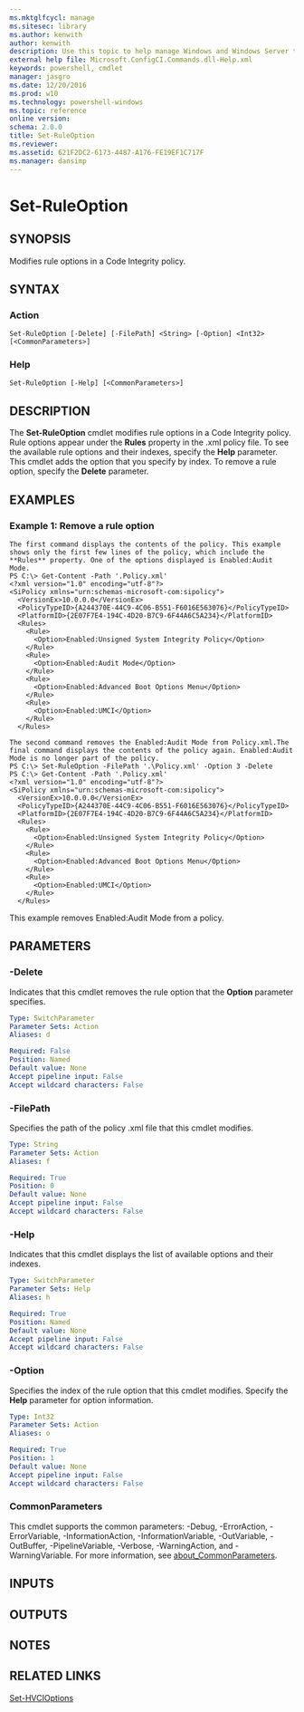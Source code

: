 ```yaml
---
ms.mktglfcycl: manage
ms.sitesec: library
ms.author: kenwith
author: kenwith
description: Use this topic to help manage Windows and Windows Server technologies with Windows PowerShell.
external help file: Microsoft.ConfigCI.Commands.dll-Help.xml
keywords: powershell, cmdlet
manager: jasgro
ms.date: 12/20/2016
ms.prod: w10
ms.technology: powershell-windows
ms.topic: reference
online version: 
schema: 2.0.0
title: Set-RuleOption
ms.reviewer:
ms.assetid: 621F2DC2-6173-4487-A176-FE19EF1C717F
ms.manager: dansimp
---
```


# Set-RuleOption

## SYNOPSIS
Modifies rule options in a Code Integrity policy.

## SYNTAX

### Action
```
Set-RuleOption [-Delete] [-FilePath] <String> [-Option] <Int32> [<CommonParameters>]
```

### Help
```
Set-RuleOption [-Help] [<CommonParameters>]
```

## DESCRIPTION
The **Set-RuleOption** cmdlet modifies rule options in a Code Integrity policy.
Rule options appear under the **Rules** property in the .xml policy file.
To see the available rule options and their indexes, specify the **Help** parameter.
This cmdlet adds the option that you specify by index.
To remove a rule option, specify the **Delete** parameter.

## EXAMPLES

### Example 1: Remove a rule option
```
The first command displays the contents of the policy. This example shows only the first few lines of the policy, which include the **Rules** property. One of the options displayed is Enabled:Audit Mode.
PS C:\> Get-Content -Path '.Policy.xml'
<?xml version="1.0" encoding="utf-8"?>
<SiPolicy xmlns="urn:schemas-microsoft-com:sipolicy">
  <VersionEx>10.0.0.0</VersionEx>
  <PolicyTypeID>{A244370E-44C9-4C06-B551-F6016E563076}</PolicyTypeID>
  <PlatformID>{2E07F7E4-194C-4D20-B7C9-6F44A6C5A234}</PlatformID>
  <Rules>
    <Rule>
      <Option>Enabled:Unsigned System Integrity Policy</Option>
    </Rule>
    <Rule>
      <Option>Enabled:Audit Mode</Option>
    </Rule>
    <Rule>
      <Option>Enabled:Advanced Boot Options Menu</Option>
    </Rule>
    <Rule>
      <Option>Enabled:UMCI</Option>
    </Rule>
  </Rules>

The second command removes the Enabled:Audit Mode from Policy.xml.The final command displays the contents of the policy again. Enabled:Audit Mode is no longer part of the policy.
PS C:\> Set-RuleOption -FilePath '.\Policy.xml' -Option 3 -Delete 
PS C:\> Get-Content -Path '.Policy.xml'
<?xml version="1.0" encoding="utf-8"?>
<SiPolicy xmlns="urn:schemas-microsoft-com:sipolicy">
  <VersionEx>10.0.0.0</VersionEx>
  <PolicyTypeID>{A244370E-44C9-4C06-B551-F6016E563076}</PolicyTypeID>
  <PlatformID>{2E07F7E4-194C-4D20-B7C9-6F44A6C5A234}</PlatformID>
  <Rules>
    <Rule>
      <Option>Enabled:Unsigned System Integrity Policy</Option>
    </Rule>
    <Rule>
      <Option>Enabled:Advanced Boot Options Menu</Option>
    </Rule>
    <Rule>
      <Option>Enabled:UMCI</Option>
    </Rule>
  </Rules>
```

This example removes Enabled:Audit Mode from a policy.

## PARAMETERS

### -Delete
Indicates that this cmdlet removes the rule option that the **Option** parameter specifies.

```yaml
Type: SwitchParameter
Parameter Sets: Action
Aliases: d

Required: False
Position: Named
Default value: None
Accept pipeline input: False
Accept wildcard characters: False
```

### -FilePath
Specifies the path of the policy .xml file that this cmdlet modifies.

```yaml
Type: String
Parameter Sets: Action
Aliases: f

Required: True
Position: 0
Default value: None
Accept pipeline input: False
Accept wildcard characters: False
```

### -Help
Indicates that this cmdlet displays the list of available options and their indexes.

```yaml
Type: SwitchParameter
Parameter Sets: Help
Aliases: h

Required: True
Position: Named
Default value: None
Accept pipeline input: False
Accept wildcard characters: False
```

### -Option
Specifies the index of the rule option that this cmdlet modifies.
Specify the **Help** parameter for option information.

```yaml
Type: Int32
Parameter Sets: Action
Aliases: o

Required: True
Position: 1
Default value: None
Accept pipeline input: False
Accept wildcard characters: False
```

### CommonParameters
This cmdlet supports the common parameters: -Debug, -ErrorAction, -ErrorVariable, -InformationAction, -InformationVariable, -OutVariable, -OutBuffer, -PipelineVariable, -Verbose, -WarningAction, and -WarningVariable. For more information, see [about_CommonParameters](http://go.microsoft.com/fwlink/?LinkID=113216).

## INPUTS

## OUTPUTS

## NOTES

## RELATED LINKS

[Set-HVCIOptions](./Set-HVCIOptions.md)

